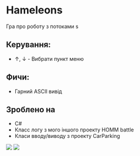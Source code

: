 # Hameleons
 Гра про роботу з потоками
 s
## Керування:
* ↑, ↓ - Вибрати пункт меню

## Фичи:
 * Гарний ASCII вивід

## Зроблено на
 * C#
 * Класс логу з мого іншого проекту HOMM battle
 * Класи вводу/виводу з проекту CarParking

![](readme/img1.jpg)
![](readme/img2.jpg)